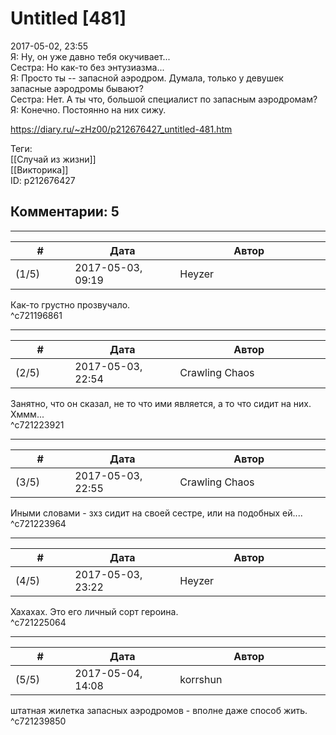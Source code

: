 Untitled [481]
==============

  
2017-05-02, 23:55  
 Я: Ну, он уже давно тебя окучивает...   
 Сестра: Но как-то без энтузиазма...   
 Я: Просто ты -- запасной аэродром. Думала, только у девушек запасные аэродромы бывают?   
 Сестра: Нет. А ты что, большой специалист по запасным аэродромам?   
 Я: Конечно. Постоянно на них сижу.   
  
<https://diary.ru/~zHz00/p212676427_untitled-481.htm>  
  
Теги:  
[[Случай из жизни]]  
[[Викторика]]  
ID: p212676427  


Комментарии: 5
--------------

  


---



|         #         |              Дата              |                     Автор                     |           ID           |
| --- | --- | --- | --- |
| (1/5) | 2017-05-03, 09:19 | Heyzer | c721196861 |

  
 Как-то грустно прозвучало.   
 ^c721196861

---



|         #         |              Дата              |                     Автор                     |           ID           |
| --- | --- | --- | --- |
| (2/5) | 2017-05-03, 22:54 | Crawling Chaos | c721223921 |

  
 Занятно, что он сказал, не то что ими является, а то что сидит на них. Хммм...   
 ^c721223921

---



|         #         |              Дата              |                     Автор                     |           ID           |
| --- | --- | --- | --- |
| (3/5) | 2017-05-03, 22:55 | Crawling Chaos | c721223964 |

  
 Иными словами - зхз сидит на своей сестре, или на подобных ей....   
 ^c721223964

---



|         #         |              Дата              |                     Автор                     |           ID           |
| --- | --- | --- | --- |
| (4/5) | 2017-05-03, 23:22 | Heyzer | c721225064 |

  
 Хахахах. Это его личный сорт героина.   
 ^c721225064

---



|         #         |              Дата              |                     Автор                     |           ID           |
| --- | --- | --- | --- |
| (5/5) | 2017-05-04, 14:08 | korrshun | c721239850 |

  
 штатная жилетка запасных аэродромов - вполне даже способ жить.   
 ^c721239850
